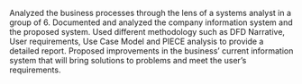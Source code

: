 Analyzed the business processes through the lens of a systems analyst in a group of 6. 
Documented and analyzed the company information system and the proposed system. 
Used different methodology such as DFD Narrative, User requirements, Use Case Model and PIECE analysis to provide a detailed report. 
Proposed improvements in the business’ current information system that will bring solutions to problems and meet the user’s requirements. 
